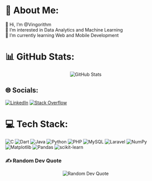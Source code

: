 # 💫 About Me:
👋 Hi, I’m @Vingorithm<br>👀 I’m interested in Data Analytics and Machine Learning<br>🌱 I’m currently learning Web and Mobile Development

# 📊 GitHub Stats:
<div align="center">
    <img src="https://github-readme-streak-stats.herokuapp.com/?user=Vingorithm&theme=dark&hide_border=false" alt="GitHub Stats" />
</div>

## 🌐 Socials:
[![LinkedIn](https://img.shields.io/badge/LinkedIn-%230077B5.svg?logo=linkedin&logoColor=white)](https://linkedin.com/in/https://www.linkedin.com/in/kevinphilipstanamas/) [![Stack Overflow](https://img.shields.io/badge/-Stackoverflow-FE7A16?logo=stack-overflow&logoColor=white)](https://stackoverflow.com/users/27315153) 

# 💻 Tech Stack:
![C](https://img.shields.io/badge/c-%2300599C.svg?style=plastic&logo=c&logoColor=white) ![Dart](https://img.shields.io/badge/dart-%230175C2.svg?style=plastic&logo=dart&logoColor=white) ![Java](https://img.shields.io/badge/java-%23ED8B00.svg?style=plastic&logo=openjdk&logoColor=white) ![Python](https://img.shields.io/badge/python-3670A0?style=plastic&logo=python&logoColor=ffdd54) ![PHP](https://img.shields.io/badge/php-%23777BB4.svg?style=plastic&logo=php&logoColor=white) ![MySQL](https://img.shields.io/badge/mysql-4479A1.svg?style=plastic&logo=mysql&logoColor=white) ![Laravel](https://img.shields.io/badge/laravel-%23FF2D20.svg?style=plastic&logo=laravel&logoColor=white) ![NumPy](https://img.shields.io/badge/numpy-%23013243.svg?style=plastic&logo=numpy&logoColor=white) ![Matplotlib](https://img.shields.io/badge/Matplotlib-%23ffffff.svg?style=plastic&logo=Matplotlib&logoColor=black) ![Pandas](https://img.shields.io/badge/pandas-%23150458.svg?style=plastic&logo=pandas&logoColor=white) ![scikit-learn](https://img.shields.io/badge/scikit--learn-%23F7931E.svg?style=plastic&logo=scikit-learn&logoColor=white)

### ✍️ Random Dev Quote
<div align="center">
    <img src="https://quotes-github-readme.vercel.app/api?type=horizontal&theme=radical" alt="Random Dev Quote" />
</div>

